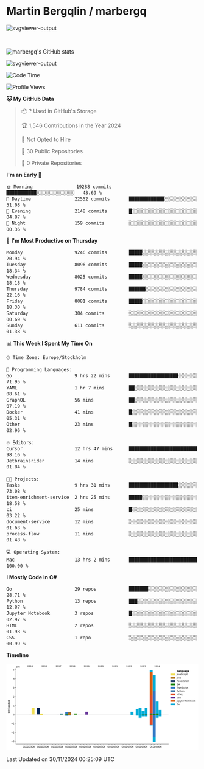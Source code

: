 # Martin Bergqlin / marbergq

![svgviewer-output](https://user-images.githubusercontent.com/2405410/206014777-22d41ecb-c24f-421d-b7d9-bba2cb5bb0de.svg)

<br>

<!--- [![Martin's Week](https://github-readme-stats.vercel.app/api/wakatime?username=marbergq&theme=dark)](https://github.com/anuraghazra/github-readme-stats) -->

![marbergq's GitHub stats](https://github-readme-stats.vercel.app/api?username=marbergq&count_private=true&show_icons=true)

![svgviewer-output](https://wakatime.com/badge/user/3f0a2069-6683-4e19-9a4a-7d21ea815067.svg)

<!--START_SECTION:waka-->
![Code Time](http://img.shields.io/badge/Code%20Time-4%2C626%20hrs%2054%20mins-blue)

![Profile Views](http://img.shields.io/badge/Profile%20Views-0-blue)

**🐱 My GitHub Data** 

> 📦 ? Used in GitHub's Storage 
 > 
> 🏆 1,546 Contributions in the Year 2024
 > 
> 🚫 Not Opted to Hire
 > 
> 📜 30 Public Repositories 
 > 
> 🔑 0 Private Repositories 
 > 
**I'm an Early 🐤** 

```text
🌞 Morning                19288 commits       ███████████░░░░░░░░░░░░░░   43.69 % 
🌆 Daytime                22552 commits       █████████████░░░░░░░░░░░░   51.08 % 
🌃 Evening                2148 commits        █░░░░░░░░░░░░░░░░░░░░░░░░   04.87 % 
🌙 Night                  159 commits         ░░░░░░░░░░░░░░░░░░░░░░░░░   00.36 % 
```
📅 **I'm Most Productive on Thursday** 

```text
Monday                   9246 commits        █████░░░░░░░░░░░░░░░░░░░░   20.94 % 
Tuesday                  8096 commits        █████░░░░░░░░░░░░░░░░░░░░   18.34 % 
Wednesday                8025 commits        █████░░░░░░░░░░░░░░░░░░░░   18.18 % 
Thursday                 9784 commits        ██████░░░░░░░░░░░░░░░░░░░   22.16 % 
Friday                   8081 commits        █████░░░░░░░░░░░░░░░░░░░░   18.30 % 
Saturday                 304 commits         ░░░░░░░░░░░░░░░░░░░░░░░░░   00.69 % 
Sunday                   611 commits         ░░░░░░░░░░░░░░░░░░░░░░░░░   01.38 % 
```


📊 **This Week I Spent My Time On** 

```text
🕑︎ Time Zone: Europe/Stockholm

💬 Programming Languages: 
Go                       9 hrs 22 mins       ██████████████████░░░░░░░   71.95 % 
YAML                     1 hr 7 mins         ██░░░░░░░░░░░░░░░░░░░░░░░   08.61 % 
GraphQL                  56 mins             ██░░░░░░░░░░░░░░░░░░░░░░░   07.19 % 
Docker                   41 mins             █░░░░░░░░░░░░░░░░░░░░░░░░   05.31 % 
Other                    23 mins             █░░░░░░░░░░░░░░░░░░░░░░░░   02.96 % 

🔥 Editors: 
Cursor                   12 hrs 47 mins      █████████████████████████   98.16 % 
Jetbrainsrider           14 mins             ░░░░░░░░░░░░░░░░░░░░░░░░░   01.84 % 

🐱‍💻 Projects: 
Tasks                    9 hrs 31 mins       ██████████████████░░░░░░░   73.08 % 
item-enrichment-service  2 hrs 25 mins       █████░░░░░░░░░░░░░░░░░░░░   18.58 % 
ci                       25 mins             █░░░░░░░░░░░░░░░░░░░░░░░░   03.22 % 
document-service         12 mins             ░░░░░░░░░░░░░░░░░░░░░░░░░   01.63 % 
process-flow             11 mins             ░░░░░░░░░░░░░░░░░░░░░░░░░   01.48 % 

💻 Operating System: 
Mac                      13 hrs 2 mins       █████████████████████████   100.00 % 
```

**I Mostly Code in C#** 

```text
Go                       29 repos            ███████░░░░░░░░░░░░░░░░░░   28.71 % 
Python                   13 repos            ███░░░░░░░░░░░░░░░░░░░░░░   12.87 % 
Jupyter Notebook         3 repos             █░░░░░░░░░░░░░░░░░░░░░░░░   02.97 % 
HTML                     2 repos             ░░░░░░░░░░░░░░░░░░░░░░░░░   01.98 % 
CSS                      1 repo              ░░░░░░░░░░░░░░░░░░░░░░░░░   00.99 % 
```



**Timeline**

![Lines of Code chart](https://raw.githubusercontent.com/marbergq/marbergq/main/assets/bar_graph.png)


 Last Updated on 30/11/2024 00:25:09 UTC
<!--END_SECTION:waka-->

